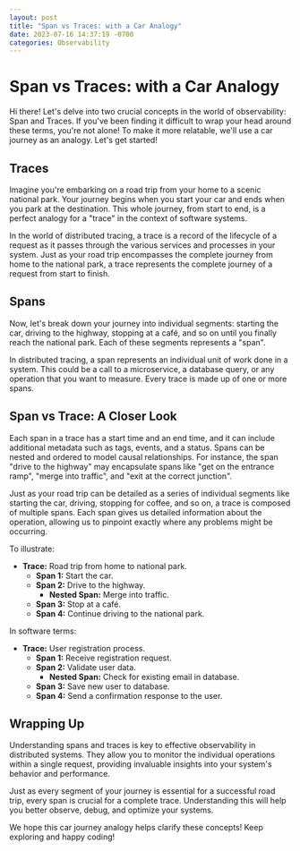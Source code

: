 ```yaml
---
layout: post
title: "Span vs Traces: with a Car Analogy"
date: 2023-07-16 14:37:19 -0700
categories: Observability
---
```


# Span vs Traces: with a Car Analogy

Hi there! Let's delve into two crucial concepts in the world of observability: Span and Traces. If you've been finding it difficult to wrap your head around these terms, you're not alone! To make it more relatable, we'll use a car journey as an analogy. Let's get started!

## Traces

Imagine you're embarking on a road trip from your home to a scenic national park. Your journey begins when you start your car and ends when you park at the destination. This whole journey, from start to end, is a perfect analogy for a "trace" in the context of software systems.

In the world of distributed tracing, a trace is a record of the lifecycle of a request as it passes through the various services and processes in your system. Just as your road trip encompasses the complete journey from home to the national park, a trace represents the complete journey of a request from start to finish.

## Spans

Now, let's break down your journey into individual segments: starting the car, driving to the highway, stopping at a café, and so on until you finally reach the national park. Each of these segments represents a "span".

In distributed tracing, a span represents an individual unit of work done in a system. This could be a call to a microservice, a database query, or any operation that you want to measure. Every trace is made up of one or more spans.

## Span vs Trace: A Closer Look

Each span in a trace has a start time and an end time, and it can include additional metadata such as tags, events, and a status. Spans can be nested and ordered to model causal relationships. For instance, the span "drive to the highway" may encapsulate spans like "get on the entrance ramp", "merge into traffic", and "exit at the correct junction".

Just as your road trip can be detailed as a series of individual segments like starting the car, driving, stopping for coffee, and so on, a trace is composed of multiple spans. Each span gives us detailed information about the operation, allowing us to pinpoint exactly where any problems might be occurring.

To illustrate:

- **Trace:** Road trip from home to national park.
  - **Span 1:** Start the car.
  - **Span 2:** Drive to the highway.
    - **Nested Span:** Merge into traffic.
  - **Span 3:** Stop at a café.
  - **Span 4:** Continue driving to the national park.

In software terms:

- **Trace:** User registration process.
  - **Span 1:** Receive registration request.
  - **Span 2:** Validate user data.
    - **Nested Span:** Check for existing email in database.
  - **Span 3:** Save new user to database.
  - **Span 4:** Send a confirmation response to the user.

## Wrapping Up

Understanding spans and traces is key to effective observability in distributed systems. They allow you to monitor the individual operations within a single request, providing invaluable insights into your system's behavior and performance.

Just as every segment of your journey is essential for a successful road trip, every span is crucial for a complete trace. Understanding this will help you better observe, debug, and optimize your systems.

We hope this car journey analogy helps clarify these concepts! Keep exploring and happy coding!
